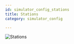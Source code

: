 ```yaml
---
id: simulator_config_stations
title: Stations
category: simulator_config

---
```


![Stations](/img/simulator_config_stations.jpg)
